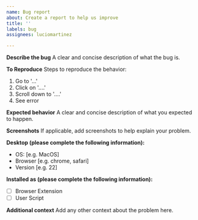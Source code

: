 ```yaml
---
name: Bug report
about: Create a report to help us improve
title: ''
labels: bug
assignees: luciomartinez

---
```


**Describe the bug**
A clear and concise description of what the bug is.

**To Reproduce**
Steps to reproduce the behavior:
1. Go to '...'
2. Click on '....'
3. Scroll down to '....'
4. See error

**Expected behavior**
A clear and concise description of what you expected to happen.

**Screenshots**
If applicable, add screenshots to help explain your problem.

**Desktop (please complete the following information):**
 - OS: [e.g. MacOS]
 - Browser [e.g. chrome, safari]
 - Version [e.g. 22]

**Installed as (please complete the following information):**
 - [ ] Browser Extension
 - [ ] User Script

**Additional context**
Add any other context about the problem here.
